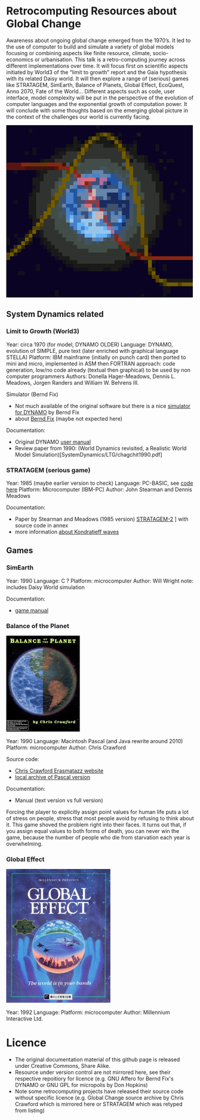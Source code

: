 # Retrocomputing Resources about Global Change

Awareness about ongoing global change emerged  from the 1970’s. It led to the use of computer to build 
and simulate a variety of global models focusing or combining aspects like finite resource, climate, 
socio-economics or urbanisation. This talk is a retro-computing journey across different implementations over time. 
It will focus first on scientific aspects initiated by World3 of the “limit to growth” report and the Gaia hypothesis 
with its related Daisy world.  It will then explore a range of (serious) games 
like STRATAGEM, SimEarth, Balance of Planets, Global Effect, EcoQuest, Anno 2070, Fate of the World...
Different aspects such as code, user interface, model complexity will be put in the perspective of 
the evolution of computer languages and the exponential growth of computation power. 
It will conclude with some thoughts based on the emerging global picture in the context of the challenges 
our world is currently facing.

![Global Change pixelated logo](LTG-pixel.png)

## System Dynamics related

### Limit to Growth (World3)

Year: circa 1970 (for model, DYNAMO OLDER)
Language: DYNAMO, evolution of SIMPLE, pure text (later enriched with graphical language STELLA)
Platform: IBM mainframe (initially on punch card) then ported to mini and micro, implemented in ASM then FORTRAN
approach: code generation, low/no code already (textual then graphical) to be used by non computer programmers
Authors: Donella Hager-Meadows, Dennis L. Meadows, Jorgen Randers and William W. Behrens III.

Simulator (Bernd Fix)
* Not much available of the original software but there is a nice [simulator for DYNAMO](https://github.com/bfix/dynamo) by Bernd Fix
* about [Bernd Fix](https://en.wikipedia.org/wiki/Bernd_Fix) (maybe not expected here)

Documentation:
* Original DYNAMO [user manual](SystemDynamics/LTG/dynamousersmanua00pugh.pdf)
* Review paper from 1990: (World Dynamics revisited, a Realistic World Model Simulation)[SystemDynamics/LTG/chagchit1990.pdf]

### STRATAGEM (serious game)

Year: 1985 (maybe earlier version to check)
Language: PC-BASIC, see [code here](SystemDynamics/STRATAGEM/stratagm.bas)
Platform: Microcomputer (IBM-PC)
Author: John Stearman and Dennis Meadows

Documentation:
* Paper by Stearman and Meadows (1985 version) [STRATAGEM-2](SystemDynamics/STRATAGEM/sterman1985.pdf)
] with source code in annex
* more information [about Kondratieff waves](SystemDynamics/STRATAGEM/Kondratieff_Waves_in_the_World_System_Perspective.pdf)

## Games

### SimEarth

Year: 1990
Language: C ?
Platform: microcomputer
Author: Will Wright
note: includes Daisy World simulation

Documentation:
* [game manual](Games/SimEarth/SimEarth-Manual-DOS.pdf)

### Balance of the Planet

![BOTP Cover](Games/BOTP/BOTP.jpg)

Year: 1990
Language: Macintosh Pascal (and Java rewrite around 2010) 
Platform: microcomputer
Author: Chris Crawford

Source code:
* [Chris Crawford Erasmatazz website](https://www.erasmatazz.com/library/source-code/index.html)
* [local archive of Pascal version](Games/BOTP/balance-of-the-planet.zip)

Documentation:
* Manual (text version vs full version)

Forcing the player to explicitly assign point values for human life puts a lot of stress on people, stress that most people avoid by refusing to think about it. This game shoved the problem 
right into their faces. It turns out that, if you assign equal values to both forms of death, you can never win the game, because the number of people who die from starvation each year is overwhelming.

### Global Effect

![Global Effect Cover](Games/GlobalEffect/GlobalEffect.jpg)

Year: 1992
Language:
Platform: microcomputer
Author: Millennium Interactive Ltd.

# Licence

* The original documentation material of this github page is released under Creative Commons, Share Alike.
* Resource under version control are not mirrored here, see their respective repoitiory for licence (e.g. GNU Affero for Bernd Fix's DYNAMO or GNU GPL for micropolis by Don Hopkins)
* Note some retrocomputing projects have released their source code without specific licence (e.g. Global Change source archive by Chris Crawford which is mirrored here or STRATAGEM which was retyped from listing)